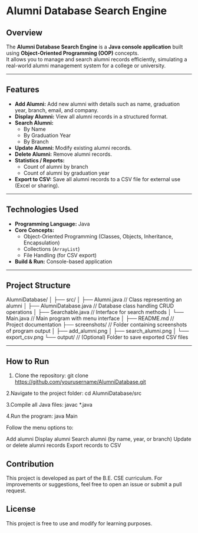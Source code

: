 # Alumni Database Search Engine

## Overview
The **Alumni Database Search Engine** is a **Java console application** built using **Object-Oriented Programming (OOP)** concepts.  
It allows you to manage and search alumni records efficiently, simulating a real-world alumni management system for a college or university.

---

## Features
- **Add Alumni:** Add new alumni with details such as name, graduation year, branch, email, and company.  
- **Display Alumni:** View all alumni records in a structured format.  
- **Search Alumni:**  
  - By Name  
  - By Graduation Year  
  - By Branch  
- **Update Alumni:** Modify existing alumni records.  
- **Delete Alumni:** Remove alumni records.  
- **Statistics / Reports:**  
  - Count of alumni by branch  
  - Count of alumni by graduation year  
- **Export to CSV:** Save all alumni records to a CSV file for external use (Excel or sharing).

---

## Technologies Used
- **Programming Language:** Java  
- **Core Concepts:**  
  - Object-Oriented Programming (Classes, Objects, Inheritance, Encapsulation)  
  - Collections (`ArrayList`)  
  - File Handling (for CSV export)  
- **Build & Run:** Console-based application  

---

## Project Structure
AlumniDatabase/
│
├── src/
│   ├── Alumni.java          // Class representing an alumni
│   ├── AlumniDatabase.java  // Database class handling CRUD operations
│   ├── Searchable.java      // Interface for search methods
│   └── Main.java            // Main program with menu interface
│
├── README.md                // Project documentation
├── screenshots/             // Folder containing screenshots of program output
│   ├── add_alumni.png
│   ├── search_alumni.png
│   └── export_csv.png
└── output/                  // (Optional) Folder to save exported CSV files

---

## How to Run
1. Clone the repository: 
git clone https://github.com/yourusername/AlumniDatabase.git

2.Navigate to the project folder:
cd AlumniDatabase/src

3.Compile all Java files:
javac *.java

4.Run the program:
java Main


Follow the menu options to:

Add alumni
Display alumni
Search alumni (by name, year, or branch)
Update or delete alumni records
Export records to CSV

## Contribution
This project is developed as part of the B.E. CSE curriculum.
For improvements or suggestions, feel free to open an issue or submit a pull request.

## License
This project is free to use and modify for learning purposes.



